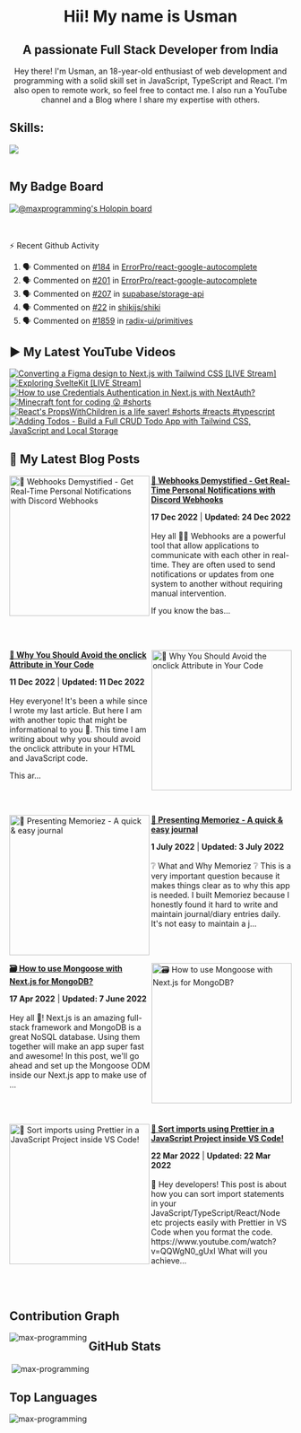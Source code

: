 <h1 align="center">Hii! My name is Usman</h1>
<h2 align="center">A passionate Full Stack Developer from India</h2>
<p align="center" >
 Hey there! I'm Usman, an 18-year-old enthusiast of web development and programming with a solid skill set in JavaScript, TypeScript and React. I'm also open to remote work, so feel free to contact me. I also run a YouTube channel and a Blog where I share my expertise with others.
</p>


<!--START_SECTION:waka-->
<!--END_SECTION:waka-->

<!--<p align="center">
<a href="https://twitter.com/maxprogramming1" target="blank"><img align="center" src="https://cdn.jsdelivr.net/npm/simple-icons@3.0.1/icons/twitter.svg" alt="maxprogramming1" height="30" width="30" /></a>
<a href="https://stackoverflow.com/users/11727541" target="blank"><img align="center" src="https://cdn.jsdelivr.net/npm/simple-icons@3.0.1/icons/stackoverflow.svg" alt="11727541" height="30" width="30" /></a>
<a href="https://codesandbox.com/max-programming" target="blank"><img align="center" src="https://cdn.jsdelivr.net/npm/simple-icons@3.0.1/icons/codesandbox.svg" alt="max-programming" height="30" width="30" /></a>
<a href="https://fb.com/usman.sabuwala.7" target="blank"><img align="center" src="https://cdn.jsdelivr.net/npm/simple-icons@3.0.1/icons/facebook.svg" alt="usman sabuwala" height="30" width="30" /></a>
<a href="https://instagram.com/usmansabuwala7" target="blank"><img align="center" src="https://cdn.jsdelivr.net/npm/simple-icons@3.0.1/icons/instagram.svg" alt="usmansabuwala7" height="30" width="30" /></a>
<a href="https://www.youtube.com/c/max programming" target="blank"><img align="center" src="https://cdn.jsdelivr.net/npm/simple-icons@3.0.1/icons/youtube.svg" alt="max programming" height="30" width="30" /></a>
</p>-->
<!-- <p align="left"><img src="https://devicons.github.io/devicon/devicon.git/icons/bootstrap/bootstrap-plain.svg" alt="bootstrap" width="40" height="40"/> <img src="https://devicons.github.io/devicon/devicon.git/icons/css3/css3-original-wordmark.svg" alt="css3" width="40" height="40"/> <img src="https://devicons.github.io/devicon/devicon.git/icons/electron/electron-original.svg" alt="electron" width="40" height="40"/> <img src="https://devicons.github.io/devicon/devicon.git/icons/html5/html5-original-wordmark.svg" alt="html5" width="40" height="40"/> <img src="https://devicons.github.io/devicon/devicon.git/icons/javascript/javascript-original.svg" alt="javascript" width="40" height="40"/> <img src="https://devicons.github.io/devicon/devicon.git/icons/linux/linux-original.svg" alt="linux" width="40" height="40"/> <img src="https://devicons.github.io/devicon/devicon.git/icons/python/python-original.svg" alt="python" width="40" height="40"/> <img src="https://devicons.github.io/devicon/devicon.git/icons/react/react-original-wordmark.svg" alt="react" width="40" height="40"/> <img src="https://devicons.github.io/devicon/devicon.git/icons/vuejs/vuejs-original-wordmark.svg" alt="vuejs" width="40" height="40"/></p> -->

## Skills:

  <a href="https://skillicons.dev">
    <img src="https://skillicons.dev/icons?i=js,ts,nextjs,react,vite,nodejs,prisma,vscode,py,git,github,githubactions,astro,css,tailwind,express,fastapi,firebase,mongodb,supabase,dart,flutter,netlify,vercel" />
  </a>

<br>
<br>

## My Badge Board

[![@maxprogramming's Holopin board](https://holopin.me/maxprogramming)](https://holopin.io/@maxprogramming)


<br />
<br />

  <summary>⚡ Recent Github Activity</summary>

<!--START_SECTION:activity-->
1. 🗣 Commented on [#184](https://github.com/ErrorPro/react-google-autocomplete/issues/184#issuecomment-1659649859) in [ErrorPro/react-google-autocomplete](https://github.com/ErrorPro/react-google-autocomplete)
2. 🗣 Commented on [#201](https://github.com/ErrorPro/react-google-autocomplete/issues/201#issuecomment-1659648831) in [ErrorPro/react-google-autocomplete](https://github.com/ErrorPro/react-google-autocomplete)
3. 🗣 Commented on [#207](https://github.com/supabase/storage-api/issues/207#issuecomment-1655439290) in [supabase/storage-api](https://github.com/supabase/storage-api)
4. 🗣 Commented on [#22](https://github.com/shikijs/shiki/issues/22#issuecomment-1654728059) in [shikijs/shiki](https://github.com/shikijs/shiki)
5. 🗣 Commented on [#1859](https://github.com/radix-ui/primitives/issues/1859#issuecomment-1640018387) in [radix-ui/primitives](https://github.com/radix-ui/primitives)
<!--END_SECTION:activity-->

## ▶ My Latest YouTube Videos
<!-- BEGIN YOUTUBE-CARDS -->
[![Converting a Figma design to Next.js with Tailwind CSS [LIVE Stream]](https://ytcards.demolab.com/?id=fgrlH9pbVU0&title=Converting+a+Figma+design+to+Next.js+with+Tailwind+CSS+%5BLIVE+Stream%5D&lang=en&timestamp=1686090902&background_color=%230d1117&title_color=%23ffffff&stats_color=%23dedede&width=250&border_radius=5 "Converting a Figma design to Next.js with Tailwind CSS [LIVE Stream]")](https://www.youtube.com/watch?v=fgrlH9pbVU0)
[![Exploring SvelteKit [LIVE Stream]](https://ytcards.demolab.com/?id=TZGjXXHis5o&title=Exploring+SvelteKit+%5BLIVE+Stream%5D&lang=en&timestamp=1683884681&background_color=%230d1117&title_color=%23ffffff&stats_color=%23dedede&width=250&border_radius=5 "Exploring SvelteKit [LIVE Stream]")](https://www.youtube.com/watch?v=TZGjXXHis5o)
[![How to use Credentials Authentication in Next.js with NextAuth?](https://ytcards.demolab.com/?id=fqXC2V-MSV4&title=How+to+use+Credentials+Authentication+in+Next.js+with+NextAuth%3F&lang=en&timestamp=1683455019&background_color=%230d1117&title_color=%23ffffff&stats_color=%23dedede&width=250&border_radius=5 "How to use Credentials Authentication in Next.js with NextAuth?")](https://www.youtube.com/watch?v=fqXC2V-MSV4)
[![Minecraft font for coding 😮 #shorts](https://ytcards.demolab.com/?id=-USe7B99Xtw&title=Minecraft+font+for+coding+%F0%9F%98%AE+%23shorts&lang=en&timestamp=1683204230&background_color=%230d1117&title_color=%23ffffff&stats_color=%23dedede&width=250&border_radius=5 "Minecraft font for coding 😮 #shorts")](https://www.youtube.com/watch?v=-USe7B99Xtw)
[![React's PropsWithChildren is a life saver! #shorts #reacts #typescript](https://ytcards.demolab.com/?id=7-bXsX5Jyl4&title=React%27s+PropsWithChildren+is+a+life+saver%21+%23shorts+%23reacts+%23typescript&lang=en&timestamp=1683121697&background_color=%230d1117&title_color=%23ffffff&stats_color=%23dedede&width=250&border_radius=5 "React's PropsWithChildren is a life saver! #shorts #reacts #typescript")](https://www.youtube.com/watch?v=7-bXsX5Jyl4)
[![Adding Todos - Build a Full CRUD Todo App with Tailwind CSS, JavaScript and Local Storage](https://ytcards.demolab.com/?id=yKOFt1OJqRQ&title=Adding+Todos+-+Build+a+Full+CRUD+Todo+App+with+Tailwind+CSS%2C+JavaScript+and+Local+Storage&lang=en&timestamp=1680962297&background_color=%230d1117&title_color=%23ffffff&stats_color=%23dedede&width=250&border_radius=5 "Adding Todos - Build a Full CRUD Todo App with Tailwind CSS, JavaScript and Local Storage")](https://www.youtube.com/watch?v=yKOFt1OJqRQ)
<!-- END YOUTUBE-CARDS -->
   
## 👀 My Latest Blog Posts 
   
<!-- HASHNODE_BLOG:START -->
<p align="left">
<a href="https://blog.usmans.me/webhooks-101" title="🎣 Webhooks Demystified - Get Real-Time Personal Notifications with Discord Webhooks"><img src="https://cdn.hashnode.com/res/hashnode/image/upload/v1671194963625/CNEO1c9HL.png" alt="🎣 Webhooks Demystified - Get Real-Time Personal Notifications with Discord Webhooks" width="250px" align="left" /></a>
<a href="https://blog.usmans.me/webhooks-101" title="🎣 Webhooks Demystified - Get Real-Time Personal Notifications with Discord Webhooks"><strong>🎣 Webhooks Demystified - Get Real-Time Personal Notifications with Discord Webhooks</strong></a>
<div><strong>17 Dec 2022</strong> | <strong>Updated: 24 Dec 2022</strong></div>
<br/> Hey all 👋👋
Webhooks are a powerful tool that allow applications to communicate with each other in real-time. They are often used to send notifications or updates from one system to another without requiring manual intervention.

If you know the bas... </p> <br/> <br/>
<p align="left">
<a href="https://blog.usmans.me/why-you-should-avoid-the-onclick-attribute-in-your-code" title="🛑 Why You Should Avoid the onclick Attribute in Your Code"><img src="https://cdn.hashnode.com/res/hashnode/image/upload/v1670764121043/qWsc4ln31.gif" alt="🛑 Why You Should Avoid the onclick Attribute in Your Code" width="250px" align="right" /></a>
<a href="https://blog.usmans.me/why-you-should-avoid-the-onclick-attribute-in-your-code" title="🛑 Why You Should Avoid the onclick Attribute in Your Code"><strong>🛑 Why You Should Avoid the onclick Attribute in Your Code</strong></a>
<div><strong>11 Dec 2022</strong> | <strong>Updated: 11 Dec 2022</strong></div>
<br/> Hey everyone! It's been a while since I wrote my last article. But here I am with another topic that might be informational to you 🙂.
This time I am writing about why you should avoid the onclick attribute in your HTML and JavaScript code.


This ar... </p> <br/> <br/>
<p align="left">
<a href="https://blog.usmans.me/memoriez" title="🎉 Presenting Memoriez - A quick & easy journal"><img src="https://cdn.hashnode.com/res/hashnode/image/upload/v1656647378837/zTE_GI6xd.png" alt="🎉 Presenting Memoriez - A quick & easy journal" width="250px" align="left" /></a>
<a href="https://blog.usmans.me/memoriez" title="🎉 Presenting Memoriez - A quick & easy journal"><strong>🎉 Presenting Memoriez - A quick & easy journal</strong></a>
<div><strong>1 July 2022</strong> | <strong>Updated: 3 July 2022</strong></div>
<br/> ❔ What and Why Memoriez ❔
This is a very important question because it makes things clear as to why this app is needed.
I built Memoriez because I honestly found it hard to write and maintain journal/diary entries daily.
It's not easy to maintain a j... </p> <br/> <br/>
<p align="left">
<a href="https://blog.usmans.me/how-to-use-mongoose-with-nextjs-for-mongodb" title="🗃️ How to use Mongoose with Next.js for MongoDB?"><img src="https://cdn.hashnode.com/res/hashnode/image/upload/v1650185052230/2wzY_Fd6f.png" alt="🗃️ How to use Mongoose with Next.js for MongoDB?" width="250px" align="right" /></a>
<a href="https://blog.usmans.me/how-to-use-mongoose-with-nextjs-for-mongodb" title="🗃️ How to use Mongoose with Next.js for MongoDB?"><strong>🗃️ How to use Mongoose with Next.js for MongoDB?</strong></a>
<div><strong>17 Apr 2022</strong> | <strong>Updated: 7 June 2022</strong></div>
<br/> Hey all 👋!
Next.js is an amazing full-stack framework and MongoDB is a great NoSQL database. Using them together will make an app super fast and awesome! In this post, we'll go ahead and set up the Mongoose ODM inside our Next.js app to make use of ... </p> <br/> <br/>
<p align="left">
<a href="https://blog.usmans.me/sort-imports-using-prettier-in-a-javascript-project-inside-vs-code" title="🎨 Sort imports using Prettier in a JavaScript Project inside VS Code!"><img src="https://cdn.hashnode.com/res/hashnode/image/upload/v1647939834412/-rOHcxwbV.png" alt="🎨 Sort imports using Prettier in a JavaScript Project inside VS Code!" width="250px" align="left" /></a>
<a href="https://blog.usmans.me/sort-imports-using-prettier-in-a-javascript-project-inside-vs-code" title="🎨 Sort imports using Prettier in a JavaScript Project inside VS Code!"><strong>🎨 Sort imports using Prettier in a JavaScript Project inside VS Code!</strong></a>
<div><strong>22 Mar 2022</strong> | <strong>Updated: 22 Mar 2022</strong></div>
<br/> 👋 Hey developers! This post is about how you can sort import statements in your JavaScript/TypeScript/React/Node etc projects easily with Prettier in VS Code when you format the code.
https://www.youtube.com/watch?v=QQWgN0_gUxI
What will you achieve... </p> <br/> <br/>
<!-- HASHNODE_BLOG:END -->

<!--START_SECTION:waka-->
<!--END_SECTION:waka-->

## Contribution Graph
<p><img align="left" src="https://activity-graph.herokuapp.com/graph?username=max-programming&theme=github" alt="max-programming" /></p> 

## GitHub Stats
<p>&nbsp;<img align="center" src="https://github-readme-stats.vercel.app/api?username=max-programming&show_icons=true&theme=react&count_private=true" alt="max-programming" /></p>

## Top Languages
<p><img align="left" src="https://github-readme-stats.max-programming.vercel.app/api/top-langs/?username=max-programming&layout=compact&hide=html&theme=react" alt="max-programming" /></p> 
